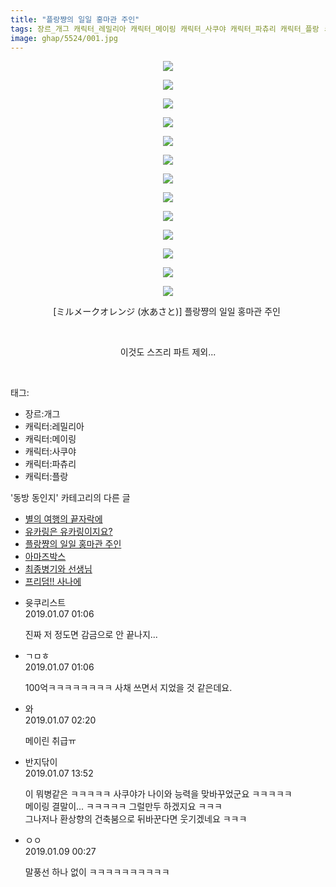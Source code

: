 ```yaml
---
title: "플랑쨩의 일일 홍마관 주인"
tags: 장르_개그 캐릭터_레밀리아 캐릭터_메이링 캐릭터_사쿠야 캐릭터_파츄리 캐릭터_플랑 ミルメークオレンジ 水あさと 동방_동인지
image: ghap/5524/001.jpg
---
```

<div class="article">
<p style="text-align: center; clear: none; float: none;"><img src="{{ site.nasurl }}/ghap/5524/001.jpg"/></p>
<p style="text-align: center; clear: none; float: none;"><img src="{{ site.nasurl }}/ghap/5524/002.jpg"/></p>
<p style="text-align: center; clear: none; float: none;"><img src="{{ site.nasurl }}/ghap/5524/003.jpg"/></p>
<p style="text-align: center; clear: none; float: none;"><img src="{{ site.nasurl }}/ghap/5524/004.jpg"/></p>
<p style="text-align: center; clear: none; float: none;"><img src="{{ site.nasurl }}/ghap/5524/005.jpg"/></p>
<p style="text-align: center; clear: none; float: none;"><img src="{{ site.nasurl }}/ghap/5524/006.jpg"/></p>
<p style="text-align: center; clear: none; float: none;"><img src="{{ site.nasurl }}/ghap/5524/007.jpg"/></p>
<p style="text-align: center; clear: none; float: none;"><img src="{{ site.nasurl }}/ghap/5524/008.jpg"/></p>
<p style="text-align: center; clear: none; float: none;"><img src="{{ site.nasurl }}/ghap/5524/009.jpg"/></p>
<p style="text-align: center; clear: none; float: none;"><img src="{{ site.nasurl }}/ghap/5524/010.jpg"/></p>
<p style="text-align: center; clear: none; float: none;"><img src="{{ site.nasurl }}/ghap/5524/011.jpg"/></p>
<p style="text-align: center; clear: none; float: none;"><img src="{{ site.nasurl }}/ghap/5524/012.jpg"/></p>
<p style="text-align: center; clear: none; float: none;"><img src="{{ site.nasurl }}/ghap/5524/013.jpg"/></p>
<p style="text-align: center; clear: none; float: none;">[ミルメークオレンジ (水あさと)] 플랑쨩의 일일 홍마관 주인 </p>
<p style="text-align: center; clear: none; float: none;"><br/></p>
<p style="text-align: center; clear: none; float: none;">이것도 스즈리 파트 제외...</p>
<p><br/></p>
</div><div class="tagTrail">
<p>태그: </p>
<ul>
<li>장르:개그</li>
<li>캐릭터:레밀리아</li>
<li>캐릭터:메이링</li>
<li>캐릭터:사쿠야</li>
<li>캐릭터:파츄리</li>
<li>캐릭터:플랑</li>
</ul>
</div><div class="another">
<p>'동방 동인지' 카테고리의 다른 글</p>
<ul>
<li><a href="/2019-01-16-ghap_5595">별의 여행의 끝자락에</a></li>
<li><a href="/2019-01-15-ghap_5588">유카링은 유카링이지요?</a></li>
<li><a href="/2019-01-07-ghap_5524">플랑쨩의 일일 홍마관 주인</a></li>
<li><a href="/2019-01-05-ghap_5514">아마즈박스</a></li>
<li><a href="/2019-01-05-ghap_5513">최종병기와 선생님</a></li>
<li><a href="/2019-01-02-ghap_5507">프리덤!! 사나에</a></li>
</ul>
</div><div class="comment">
<ul>
<li class="cb_thumb_off" id="comment15405069">
<div class="cb_comment_area">
<div class="cb_info_area">
<div class="cb_section">
<span class="cb_nick_name">윳쿠리스트</span>
</div>
<div class="cb_section">
<span class="cb_date">2019.01.07 01:06 </span>
</div>
</div>
<div class="cb_dsc_comment">
<p class="cb_dsc">
											진짜 저 정도면 감금으로 안 끝나지...
										</p>
</div>
</div></li>
<li class="cb_thumb_off" id="comment15405070">
<div class="cb_comment_area">
<div class="cb_info_area">
<div class="cb_section">
<span class="cb_nick_name">ㄱㅁㅎ</span>
</div>
<div class="cb_section">
<span class="cb_date">2019.01.07 01:06 </span>
</div>
</div>
<div class="cb_dsc_comment">
<p class="cb_dsc">
											100억ㅋㅋㅋㅋㅋㅋㅋㅋ 사채 쓰면서 지었을 것 같은데요.
										</p>
</div>
</div></li>
<li class="cb_thumb_off" id="comment15405124">
<div class="cb_comment_area">
<div class="cb_info_area">
<div class="cb_section">
<span class="cb_nick_name">와</span>
</div>
<div class="cb_section">
<span class="cb_date">2019.01.07 02:20 </span>
</div>
</div>
<div class="cb_dsc_comment">
<p class="cb_dsc">
											메이린 취급ㅠ
										</p>
</div>
</div></li>
<li class="cb_thumb_off" id="comment15405393">
<div class="cb_comment_area">
<div class="cb_info_area">
<div class="cb_section">
<span class="cb_nick_name">반지닦이</span>
</div>
<div class="cb_section">
<span class="cb_date">2019.01.07 13:52 </span>
</div>
</div>
<div class="cb_dsc_comment">
<p class="cb_dsc">
											이 뭐병같은 ㅋㅋㅋㅋㅋ 사쿠야가 나이와 능력을 맞바꾸었군요 ㅋㅋㅋㅋㅋ<br/>
메이링 결말이... ㅋㅋㅋㅋㅋ 그럴만두 하겠지요 ㅋㅋㅋ<br/>
그나저나 환상향의 건축붐으로 뒤바꾼다면 웃기겠네요 ㅋㅋㅋ<br/>
</p>
</div>
</div></li>
<li class="cb_thumb_off" id="comment15406579">
<div class="cb_comment_area">
<div class="cb_info_area">
<div class="cb_section">
<span class="cb_nick_name">ㅇㅇ</span>
</div>
<div class="cb_section">
<span class="cb_date">2019.01.09 00:27 </span>
</div>
</div>
<div class="cb_dsc_comment">
<p class="cb_dsc">
											말풍선 하나 없이 ㅋㅋㅋㅋㅋㅋㅋㅋㅋㅋ
										</p>
</div>
</div></li>
</ul>
</div>